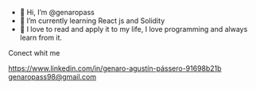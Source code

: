 - 👋 Hi, I’m @genaropass
- 🌱 I’m currently learning React js and Solidity 
- 💫 I love to read and apply it to my life, I love programming and always learn from it.

Conect whit me 

https://www.linkedin.com/in/genaro-agustín-pássero-91698b21b
genaropass98@gmail.com


